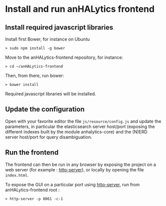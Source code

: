 # Install and run anHALytics frontend

## Install required javascript libraries

Install first Bower, for instance on Ubuntu 

	> sudo npm install -g bower

Move to the anHALytics-frontend repository, for instance:

	> cd ~/anHALytics-frontend

Then, from there, run bower: 

	> bower install

Required javascript libraries will be installed. 

## Update the configuration

Open with your favorite editor the file ```js/resource/config.js``` and update the parameters, in particular the elasticsearch server host/port (exposing the different indexes built by the module anhalytics-core) and the (N)ERD server host/port for query disambiguation.

## Run the frontend

The frontend can then be run in any browser by exposing the project on a web server (for example : [http-server](https://www.npmjs.com/package/http-server)), or locally by opening the file ```index.html```.

To expose the GUI on a particular port using [http-server](https://www.npmjs.com/package/http-server), run from anHALytics-frontend root :

	> http-server -p 8061 -c-1

